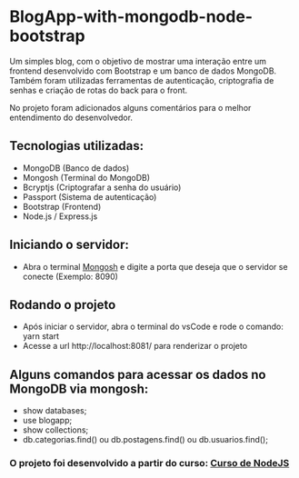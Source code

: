 # BlogApp-with-mongodb-node-bootstrap


Um simples blog, com o objetivo de mostrar uma interação entre um frontend desenvolvido com Bootstrap e um banco de dados MongoDB. Também foram utilizadas ferramentas de autenticação, criptografia de senhas e criação de rotas do back para o front. 

No projeto foram adicionados alguns comentários para o melhor entendimento do desenvolvedor.  

## Tecnologias utilizadas:
- MongoDB (Banco de dados)
- Mongosh (Terminal do MongoDB)
- Bcryptjs (Criptografar a senha do usuário)
- Passport (Sistema de autenticação)
- Bootstrap (Frontend)
- Node.js / Express.js

## Iniciando o servidor:
- Abra o terminal [Mongosh](https://www.mongodb.com/docs/mongodb-shell/install/#std-label-mdb-shell-install) e digite a porta que deseja que o servidor se conecte (Exemplo: 8090)

## Rodando o projeto
- Após iniciar o servidor, abra o terminal do vsCode e rode o comando: yarn start
- Acesse a url http://localhost:8081/ para renderizar o projeto

## Alguns comandos para acessar os dados no MongoDB via mongosh:
- show databases;
- use blogapp;
- show collections;
- db.categorias.find() ou db.postagens.find() ou db.usuarios.find();


### O projeto foi desenvolvido a partir do curso: [Curso de NodeJS](https://www.youtube.com/watch?v=LLqq6FemMNQ&list=PLJ_KhUnlXUPtbtLwaxxUxHqvcNQndmI4B&index=1)
